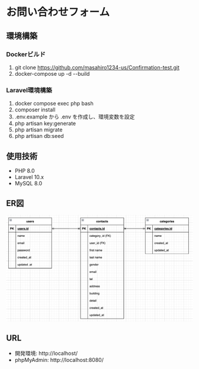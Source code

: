 # お問い合わせフォーム

## 環境構築

### Dockerビルド

1. git clone https://github.com/masahiro1234-us/Confirmation-test.git
2. docker-compose up -d --build

### Laravel環境構築

1. docker compose exec php bash
2. composer install
3. .env.example から .env を作成し、環境変数を設定
4. php artisan key:generate
5. php artisan migrate
6. php artisan db:seed

## 使用技術

- PHP 8.0
- Laravel 10.x
- MySQL 8.0

## ER図

![ER図](src/public/images/er-diagram.png)

## URL

- 開発環境: http://localhost/
- phpMyAdmin: http://localhost:8080/